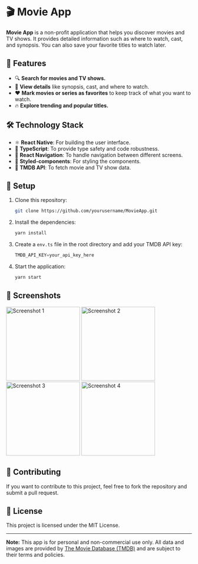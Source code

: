 # 🎬 Movie App

**Movie App** is a non-profit application that helps you discover movies and TV shows. It provides detailed information such as where to watch, cast, and synopsis. You can also save your favorite titles to watch later.

## 🌟 Features

- 🔍 **Search for movies and TV shows.**
- 📄 **View details** like synopsis, cast, and where to watch.
- ❤️ **Mark movies or series as favorites** to keep track of what you want to watch.
- 🔥 **Explore trending and popular titles.**

## 🛠️ Technology Stack

- ⚛️ **React Native**: For building the user interface.
- 📘 **TypeScript**: To provide type safety and code robustness.
- 🧭 **React Navigation**: To handle navigation between different screens.
- 🎨 **Styled-components**: For styling the components.
- 🎥 **TMDB API**: To fetch movie and TV show data.

## 🚀 Setup

1. Clone this repository:

    ```bash
    git clone https://github.com/yourusername/MovieApp.git
    ```

2. Install the dependencies:

    ```bash
    yarn install
    ```

3. Create a `env.ts` file in the root directory and add your TMDB API key:

    ```ts
    TMDB_API_KEY=your_api_key_here
    ```

4. Start the application:

    ```bash
    yarn start
    ```

## 📸 Screenshots

<img src="https://github.com/user-attachments/assets/2b76cbed-8b69-435f-8749-93235206eff3" alt="Screenshot 1" width="200"/>
<img src="https://github.com/user-attachments/assets/0441b5d0-b8e3-4555-b24a-7b40865d553e" alt="Screenshot 2" width="200"/>
<img src="https://github.com/user-attachments/assets/e0dd162c-47df-46f6-8ec1-cb1d085d46f7" alt="Screenshot 3" width="200"/>
<img src="https://github.com/user-attachments/assets/afe5b735-9c79-43e8-b33f-6a9881277f8c" alt="Screenshot 4" width="200"/>

## 🤝 Contributing

If you want to contribute to this project, feel free to fork the repository and submit a pull request.

## 📄 License

This project is licensed under the MIT License.

---

**Note:** This app is for personal and non-commercial use only. All data and images are provided by [The Movie Database (TMDB)](https://www.themoviedb.org/) and are subject to their terms and policies.
